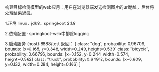 构建目标检测模型的web应用：用户在浏览器端发送检测图片的url地址，后台将处理结果返回。

1.环境
linux、jdk8、springboot 2.1.8

2.依赖配置
· springboot-web中排除logging

3.启动服务
{host}:8888/test
返回：
[ class: "dog", probability: 0.96709, bounds: [x=0.165, y=0.348, width=0.249, height=0.539] class: "bicycle", probability: 0.66796, bounds: [x=0.152, y=0.244, width=0.574, height=0.562] class: "truck", probability: 0.64912, bounds: [x=0.609, y=0.132, width=0.284, height=0.166] ]